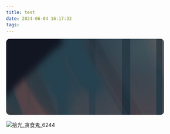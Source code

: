 ```yaml
---
title: test
date: 2024-06-04 16:17:32
tags:
---
```


![image-20240604160825329](image-20240604160825329.png)



![拾光_贪食鬼_6244](拾光_贪食鬼_6244.jpg)
